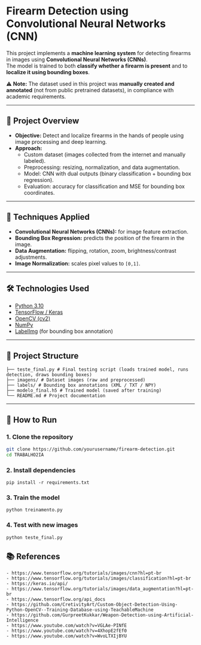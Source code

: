 # Firearm Detection using Convolutional Neural Networks (CNN)

This project implements a **machine learning system** for detecting firearms in images using **Convolutional Neural Networks (CNNs)**.  
The model is trained to both **classify whether a firearm is present** and to **localize it using bounding boxes**.

⚠️ **Note:** The dataset used in this project was **manually created and annotated** (not from public pretrained datasets), in compliance with academic requirements.

---

## 📌 Project Overview
- **Objective:** Detect and localize firearms in the hands of people using image processing and deep learning.  
- **Approach:**
  - Custom dataset (images collected from the internet and manually labeled).
  - Preprocessing: resizing, normalization, and data augmentation.
  - Model: CNN with dual outputs (binary classification + bounding box regression).
  - Evaluation: accuracy for classification and MSE for bounding box coordinates.

---

## 🧠 Techniques Applied
- **Convolutional Neural Networks (CNNs):** for image feature extraction.  
- **Bounding Box Regression:** predicts the position of the firearm in the image.  
- **Data Augmentation:** flipping, rotation, zoom, brightness/contrast adjustments.  
- **Image Normalization:** scales pixel values to `[0,1]`.  

---

## 🛠️ Technologies Used
- [Python 3.10](https://www.python.org/)  
- [TensorFlow / Keras](https://www.tensorflow.org/)  
- [OpenCV (cv2)](https://opencv.org/)  
- [NumPy](https://numpy.org/)  
- [LabelImg](https://github.com/heartexlabs/labelImg) (for bounding box annotation)  

---

## 📂 Project Structure

```├── treinamento.py # Training script (model definition, data augmentation, training loop)
├── teste_final.py # Final testing script (loads trained model, runs detection, draws bounding boxes)
├── imagens/ # Dataset images (raw and preprocessed)
├── labels/ # Bounding box annotations (XML / TXT / NPY)
├── modelo_final.h5 # Trained model (saved after training)
└── README.md # Project documentation
```

---

## 🚀 How to Run

### 1. Clone the repository
```bash
git clone https://github.com/yourusername/firearm-detection.git
cd TRABALHO2IA
```

### 2. Install dependencies

```
pip install -r requirements.txt
```

### 3. Train the model

```
python treinamento.py
```

### 4. Test with new images

```
python teste_final.py
```
## 📚 References

```
- https://www.tensorflow.org/tutorials/images/cnn?hl=pt-br
- https://www.tensorflow.org/tutorials/images/classification?hl=pt-br
- https://keras.io/api/
- https://www.tensorflow.org/tutorials/images/data_augmentation?hl=pt-br
- https://www.tensorflow.org/api_docs
- https://github.com/CretivityArt/Custom-Object-Detection-Using-Python-OpenCV--Training-Database-using-TeachableMachine
- https://github.com/GurpreetKukkar/Weapon-Detection-using-Artificial-Intelligence
- https://www.youtube.com/watch?v=VGLAe-PINfE
- https://www.youtube.com/watch?v=4XhopE2fEf0
- https://www.youtube.com/watch?v=WvoLTXIjBYU
```

